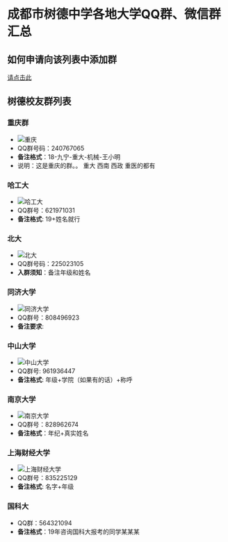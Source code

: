 # 成都市树德中学各地大学QQ群、微信群汇总

## 如何申请向该列表中添加群

[请点击此](./apply.md)

## 树德校友群列表

### 重庆群

- ![重庆](./img/chongqing.jpg)
- QQ群号码：240767065
- **备注格式**：18-九宁-重大-机械-王小明
- 说明：这是重庆的群。。 重大 西南 西政 重医的都有

### 哈工大

- ![哈工大](./img/hagongda.png)
- QQ群号：621971031
- **备注格式**: 19+姓名就行

### 北大

- ![北大](./img/beida.png)
- QQ群号码：225023105
- **入群须知**：备注年级和姓名

### 同济大学

- ![同济大学](./img/tongji.png)
- QQ群号：808496923
- **备注要求**:

### 中山大学

- ![中山大学](./img/zhongshan.png)
- QQ群号: 961936447
- **备注格式**: 年级+学院（如果有的话）+称呼

### 南京大学

- ![南京大学](./img/nanjingdaxue.png)
- QQ群号：828962674
- **备注格式**：年纪+真实姓名

### 上海财经大学

- ![上海财经大学](./img/shanghaicaijing.jpg)
- QQ群号：835225129
- **备注格式**: 名字+年级

### 国科大

- QQ群：564321094
- **备注格式**：19年咨询国科大报考的同学某某某
